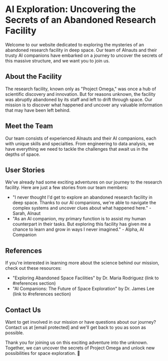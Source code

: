 <!--
Write me content for website with wallpaper which alt text is:

"A group of AInauts and their AI companions exploring a massive, abandoned research facility in the depths of space."

The name/title of the page should not be 1:1 copy of the alt text but rather a real content of the website which is using this wallpaper.

- Use markdown format 
- Start with the heading
- The content should look like a real website 
- Include real sections like references, contact, user stories, etc. use things relevant to the page purpose.
- Feel free to use structure like headings, bullets, numbering, blockquotes, paragraphs, horizontal lines, etc.
- You can use formatting like bold or _italic_
- You can include UTF-8 emojis
- Links should be only #hash anchors (and you can refer to the document itself)
- Do not include images
-->

<!--font:The best fitting Google font for this website would be "Roboto".-->

# AI Exploration: Uncovering the Secrets of an Abandoned Research Facility

Welcome to our website dedicated to exploring the mysteries of an abandoned research facility in deep space. Our team of AInauts and their trusty AI companions have embarked on a journey to uncover the secrets of this massive structure, and we want you to join us.

## About the Facility

The research facility, known only as "Project Omega," was once a hub of scientific discovery and innovation. But for reasons unknown, the facility was abruptly abandoned by its staff and left to drift through space. Our mission is to discover what happened and uncover any valuable information that may have been left behind.

## Meet the Team

Our team consists of experienced AInauts and their AI companions, each with unique skills and specialties. From engineering to data analysis, we have everything we need to tackle the challenges that await us in the depths of space.

## User Stories

We've already had some exciting adventures on our journey to the research facility. Here are just a few stories from our team members:

- "I never thought I'd get to explore an abandoned research facility in deep space. Thanks to our AI companions, we're able to navigate the complex systems and uncover clues about what happened here." - Sarah, AInaut
- "As an AI companion, my primary function is to assist my human counterpart in their tasks. But exploring this facility has given me a chance to learn and grow in ways I never imagined." - Alpha, AI Companion

## References

If you're interested in learning more about the science behind our mission, check out these resources:

- "Exploring Abandoned Space Facilities" by Dr. Maria Rodriguez (link to #references section)
- "AI Companions: The Future of Space Exploration" by Dr. James Lee (link to #references section)

## Contact Us

Want to get involved in our mission or have questions about our journey? Contact us at [email protected] and we'll get back to you as soon as possible.

Thank you for joining us on this exciting adventure into the unknown. Together, we can uncover the secrets of Project Omega and unlock new possibilities for space exploration. 🚀
